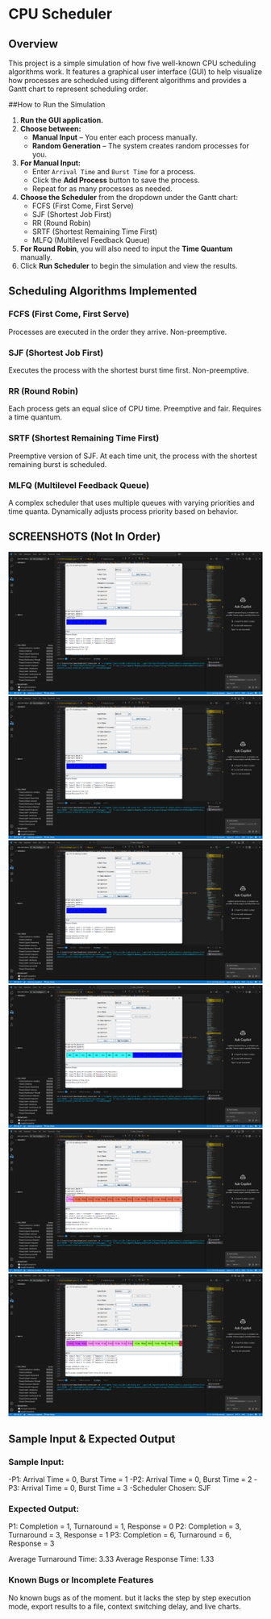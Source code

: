 # CPU Scheduler

## Overview

This project is a simple simulation of how five well-known CPU scheduling algorithms work. It features a graphical user interface (GUI) to help visualize how processes are scheduled using different algorithms and provides a Gantt chart to represent scheduling order.

##How to Run the Simulation

1. **Run the GUI application.**
2. **Choose between:**
   - **Manual Input** – You enter each process manually.
   - **Random Generation** – The system creates random processes for you.
3. **For Manual Input:**
   - Enter `Arrival Time` and `Burst Time` for a process.
   - Click the **Add Process** button to save the process.
   - Repeat for as many processes as needed.
4. **Choose the Scheduler** from the dropdown under the Gantt chart:
   - FCFS (First Come, First Serve)
   - SJF (Shortest Job First)
   - RR (Round Robin)
   - SRTF (Shortest Remaining Time First)
   - MLFQ (Multilevel Feedback Queue)
5. **For Round Robin**, you will also need to input the **Time Quantum** manually.
6. Click **Run Scheduler** to begin the simulation and view the results.

## Scheduling Algorithms Implemented

### FCFS (First Come, First Serve)
Processes are executed in the order they arrive. Non-preemptive.

### SJF (Shortest Job First)
Executes the process with the shortest burst time first. Non-preemptive.

### RR (Round Robin)
Each process gets an equal slice of CPU time. Preemptive and fair. Requires a time quantum.

### SRTF (Shortest Remaining Time First)
Preemptive version of SJF. At each time unit, the process with the shortest remaining burst is scheduled.

### MLFQ (Multilevel Feedback Queue)
A complex scheduler that uses multiple queues with varying priorities and time quanta. Dynamically adjusts process priority based on behavior.

## SCREENSHOTS (Not In Order)
![image alt](https://github.com/clarenceadal/Adal_Scheduler/blob/main/Screenshot%202025-07-19%20073902.png)
![image alt](https://github.com/clarenceadal/Adal_Scheduler/blob/main/Screenshot%202025-07-19%20073932.png)
![image alt](https://github.com/clarenceadal/Adal_Scheduler/blob/main/Screenshot%202025-07-19%20073957.png)
![image alt](https://github.com/clarenceadal/Adal_Scheduler/blob/main/Screenshot%202025-07-19%20074032.png)
![image alt](https://github.com/clarenceadal/Adal_Scheduler/blob/main/Screenshot%202025-07-19%20074110.png)
![image alt](https://github.com/clarenceadal/Adal_Scheduler/blob/main/Screenshot%202025-07-19%20074130.png)
## Sample Input & Expected Output

### Sample Input:
-P1: Arrival Time = 0, Burst Time = 1
-P2: Arrival Time = 0, Burst Time = 2
-P3: Arrival Time = 0, Burst Time = 3
-Scheduler Chosen: SJF
### Expected Output:
P1: Completion = 1, Turnaround = 1, Response = 0
P2: Completion = 3, Turnaround = 3, Response = 1
P3: Completion = 6, Turnaround = 6, Response = 3

Average Turnaround Time: 3.33
Average Response Time: 1.33

### Known Bugs or Incomplete Features
No known bugs as of the moment. but it lacks the step by step execution mode, export results to a file, context switching delay, and live charts.
